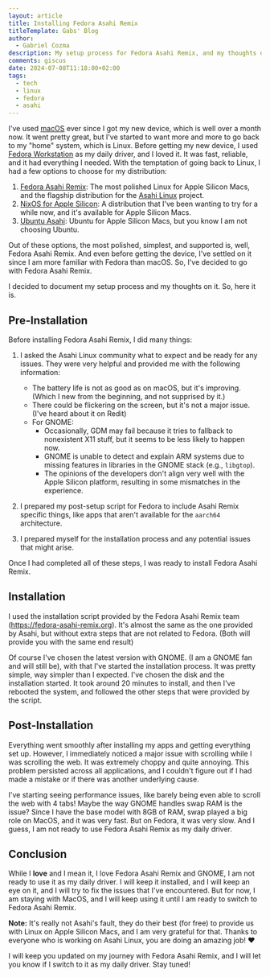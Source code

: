 ```yaml
---
layout: article
title: Installing Fedora Asahi Remix
titleTemplate: Gabs' Blog
author:
  - Gabriel Cozma
description: My setup process for Fedora Asahi Remix, and my thoughts on it.
comments: giscus
date: 2024-07-08T11:18:00+02:00
tags:
  - tech
  - linux
  - fedora
  - asahi
---
```


I've used [macOS](./macos-for-web-development.md) ever since I got my new device, which is well over a month now. It went pretty great, but I've started to want more and more to go back to my "home" system, which is Linux. Before getting my new device, I used [Fedora Workstation](https://fedoraproject.org/workstation/) as my daily driver, and I loved it. It was fast, reliable, and it had everything I needed. With the temptation of going back to Linux, I had a few options to choose for my distribution:

1. [Fedora Asahi Remix](https://asahilinux.org/fedora/): The most polished Linux for Apple Silicon Macs, and the flagship distribution for the [Asahi Linux](https://asahilinux.org/) project.
2. [NixOS for Apple Silicon](https://github.com/tpwrules/nixos-apple-silicon): A distribution that I've been wanting to try for a while now, and it's available for Apple Silicon Macs.
3. [Ubuntu Asahi](https://ubuntuasahi.org/): Ubuntu for Apple Silicon Macs, but you know I am not choosing Ubuntu.

Out of these options, the most polished, simplest, and supported is, well, Fedora Asahi Remix. And even before getting the device, I've settled on it since I am more familiar with Fedora than macOS. So, I've decided to go with Fedora Asahi Remix.

I decided to document my setup process and my thoughts on it. So, here it is.

## Pre-Installation

Before installing Fedora Asahi Remix, I did many things:

1. I asked the Asahi Linux community what to expect and be ready for any issues. They were very helpful and provided me with the following information:

   - The battery life is not as good as on macOS, but it's improving. (Which I new from the beginning, and not supprised by it.)
   - There could be flickering on the screen, but it's not a major issue. (I've heard about it on Redit)
   - For GNOME:
     - Occasionally, GDM may fail because it tries to fallback to nonexistent X11 stuff, but it seems to be less likely to happen now.
     - GNOME is unable to detect and explain ARM systems due to missing features in libraries in the GNOME stack (e.g., `libgtop`).
     - The opinions of the developers don't align very well with the Apple Silicon platform, resulting in some mismatches in the experience.

2. I prepared my post-setup script for Fedora to include Asahi Remix specific things, like apps that aren't available for the `aarch64` architecture.
3. I prepared myself for the installation process and any potential issues that might arise.

Once I had completed all of these steps, I was ready to install Fedora Asahi Remix.

## Installation

I used the installation script provided by the Fedora Asahi Remix team (<https://fedora-asahi-remix.org>). It's almost the same as the one provided by Asahi, but without extra steps that are not related to Fedora. (Both will provide you with the same end result)

Of course I've chosen the latest version with GNOME. (I am a GNOME fan and will still be), with that I've started the installation process. It was pretty simple, way simpler than I expected. I've chosen the disk and the installation started. It took around 20 minutes to install, and then I've rebooted the system, and followed the other steps that were provided by the script.

## Post-Installation

Everything went smoothly after installing my apps and getting everything set up. However, I immediately noticed a major issue with scrolling while I was scrolling the web. It was extremely choppy and quite annoying. This problem persisted across all applications, and I couldn't figure out if I had made a mistake or if there was another underlying cause.

I've starting seeing performance issues, like barely being even able to scroll the web with 4 tabs! Maybe the way GNOME handles swap RAM is the issue? Since I have the base model with 8GB of RAM, swap played a big role on MacOS, and it was very fast. But on Fedora, it was very slow. And I guess, I am not ready to use Fedora Asahi Remix as my daily driver.

## Conclusion

While I **love** and I mean it, I love Fedora Asahi Remix and GNOME, I am not ready to use it as my daily driver. I will keep it installed, and I will keep an eye on it, and I will try to fix the issues that I've encountered. But for now, I am staying with MacOS, and I will keep using it until I am ready to switch to Fedora Asahi Remix.

**Note:** It's really not Asahi's fault, they do their best (for free) to provide us with Linux on Apple Silicon Macs, and I am very grateful for that. Thanks to everyone who is working on Asahi Linux, you are doing an amazing job! :heart:

I will keep you updated on my journey with Fedora Asahi Remix, and I will let you know if I switch to it as my daily driver. Stay tuned!
